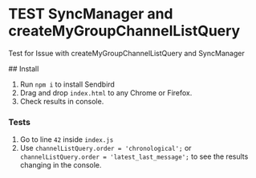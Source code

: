 # TEST SyncManager and createMyGroupChannelListQuery
Test for Issue with createMyGroupChannelListQuery and SyncManager 

## Install 
1) Run ```npm i``` to install Sendbird
2) Drag and drop ```index.html``` to any Chrome or Firefox.
3) Check results in console.

### Tests
1) Go to line ```42``` inside ```index.js```
2) Use ```channelListQuery.order = 'chronological';``` or ```channelListQuery.order = 'latest_last_message';``` to see the results changing in the console.


